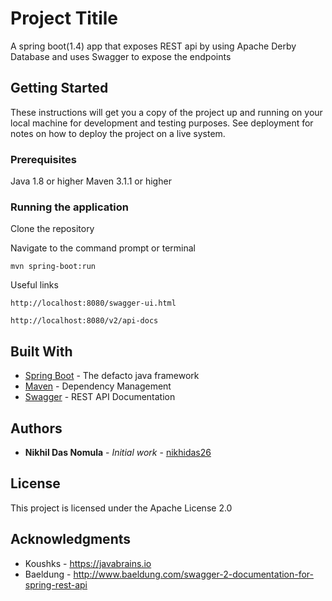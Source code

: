 # Project Titile
A spring boot(1.4) app that exposes REST api by using Apache Derby Database and uses Swagger to expose the endpoints

## Getting Started

These instructions will get you a copy of the project up and running on your local machine for development and testing purposes. See deployment for notes on how to deploy the project on a live system.

### Prerequisites

Java 1.8 or higher
Maven 3.1.1 or higher

### Running the application

Clone the repository

Navigate to the command prompt or terminal

```
mvn spring-boot:run
```

Useful links

```
http://localhost:8080/swagger-ui.html

http://localhost:8080/v2/api-docs

```

## Built With

* [Spring Boot](https://projects.spring.io/spring-boot/) - The defacto java framework
* [Maven](https://maven.apache.org/) - Dependency Management
* [Swagger](https://swagger.io) - REST API Documentation

## Authors

* **Nikhil Das Nomula** - *Initial work* - [nikhidas26](https://github.com/nikhidas26)

## License

This project is licensed under the Apache License 2.0

## Acknowledgments

* Koushks - https://javabrains.io
* Baeldung - http://www.baeldung.com/swagger-2-documentation-for-spring-rest-api


